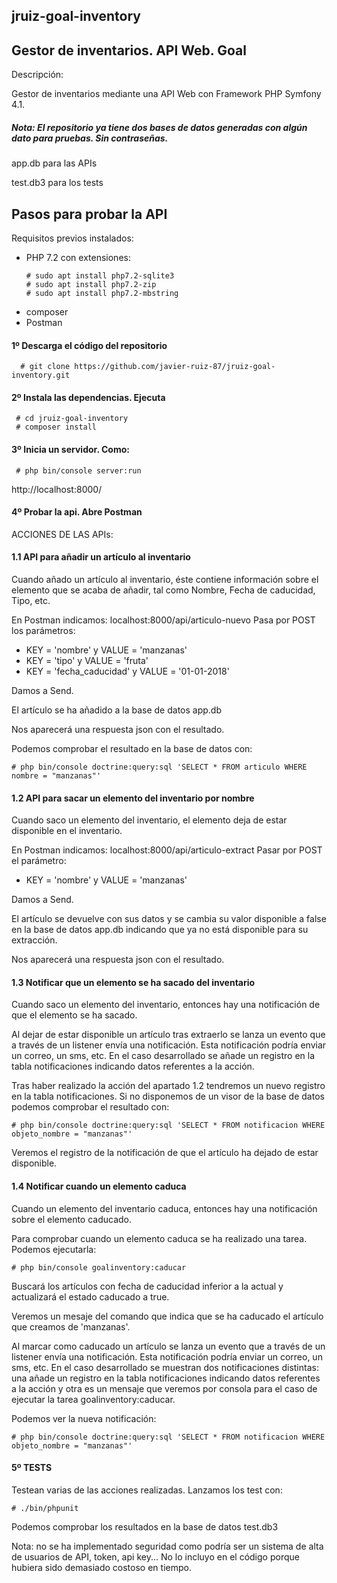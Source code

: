 ## jruiz-goal-inventory

## Gestor de inventarios. API Web. Goal

Descripción:

Gestor de inventarios mediante una API Web con
Framework PHP Symfony 4.1.

##### Nota: El repositorio ya tiene dos bases de datos generadas con algún dato para pruebas. Sin contraseñas.

app.db para las APIs

test.db3 para los tests

Pasos para probar la API
------------------------

Requisitos previos instalados:
- PHP 7.2 con extensiones:
    ```
   # sudo apt install php7.2-sqlite3
   # sudo apt install php7.2-zip
   # sudo apt install php7.2-mbstring
- composer
- Postman


#### 1º Descarga el código del repositorio

```
  # git clone https://github.com/javier-ruiz-87/jruiz-goal-inventory.git
```

#### 2º Instala las dependencias. Ejecuta

```
 # cd jruiz-goal-inventory
 # composer install
 ```

#### 3º Inicia un servidor. Como:

```
 # php bin/console server:run
 ```
 
http://localhost:8000/

#### 4º Probar la api. Abre Postman

ACCIONES DE LAS APIs: 
#### 1.1 API para añadir un artículo al inventario ##
Cuando añado un artículo al inventario, éste contiene información sobre el elemento que se acaba de añadir, tal como Nombre, Fecha de caducidad, Tipo, etc.

En Postman indicamos:
localhost:8000/api/articulo-nuevo
Pasa por POST los parámetros:
 - KEY = 'nombre' y VALUE = 'manzanas'
 - KEY = 'tipo' y VALUE = 'fruta'
 - KEY = 'fecha_caducidad' y VALUE = '01-01-2018'
 
Damos a Send.

El artículo se ha añadido a la base de datos app.db

Nos aparecerá una respuesta json con el resultado.

Podemos comprobar el resultado en la base de datos con:

 ```
 # php bin/console doctrine:query:sql 'SELECT * FROM articulo WHERE nombre = "manzanas"'  
 ```
 
#### 1.2 API para sacar un elemento del inventario por nombre ##
Cuando saco un elemento del inventario, el elemento deja de estar disponible en el inventario.

En Postman indicamos:
localhost:8000/api/articulo-extract
Pasar por POST el parámetro:
 - KEY = 'nombre' y VALUE = 'manzanas'
 
Damos a Send.

El artículo se devuelve con sus datos y se cambia su valor disponible a false en la base de datos app.db indicando que ya no está disponible para su extracción.

Nos aparecerá una respuesta json con el resultado.

#### 1.3 Notificar que un elemento se ha sacado del inventario ##
Cuando saco un elemento del inventario, entonces hay una notificación de que el elemento se ha sacado.

Al dejar de estar disponible un artículo tras extraerlo se lanza un evento que a través de un listener envía una notificación. Esta notificación podría enviar un correo, un sms, etc. En el caso desarrollado se añade un registro en la tabla notificaciones indicando datos referentes a la acción.

Tras haber realizado la acción del apartado 1.2 tendremos un nuevo registro en la tabla notificaciones. Si no disponemos de un visor de la base de datos podemos comprobar el resultado con:

 ```
 # php bin/console doctrine:query:sql 'SELECT * FROM notificacion WHERE objeto_nombre = "manzanas"' 
 ```

Veremos el registro de la notificación de que el artículo ha dejado de estar disponible.

#### 1.4 Notificar cuando un elemento caduca ##
Cuando un elemento del inventario caduca, entonces hay una notificación sobre el elemento caducado.

Para comprobar cuando un elemento caduca se ha realizado una tarea. Podemos ejecutarla:
 ```
 # php bin/console goalinventory:caducar
 ```


Buscará los artículos con fecha de caducidad inferior a la actual y actualizará el estado caducado a true. 

Veremos un mesaje del comando que indica que se ha caducado el artículo que creamos de 'manzanas'.

Al marcar como caducado un artículo se lanza un evento que a través de un listener envía una notificación. Esta notificación podría enviar un correo, un sms, etc. En el caso desarrollado se muestran dos notificaciones distintas: una añade un registro en la tabla notificaciones indicando datos referentes a la acción y otra es un mensaje que veremos por consola para el caso de ejecutar la tarea goalinventory:caducar.

Podemos ver la nueva notificación:
 ```
# php bin/console doctrine:query:sql 'SELECT * FROM notificacion WHERE objeto_nombre = "manzanas"'
 ```

#### 5º TESTS

Testean varias de las acciones realizadas. 
Lanzamos los test con:
 ```
# ./bin/phpunit
 ```

Podemos comprobar los resultados en la base de datos test.db3



Nota: no se ha implementado seguridad como podría ser un sistema de alta de usuarios de API, token, api key... No lo incluyo en el código porque hubiera sido demasiado costoso en tiempo.










